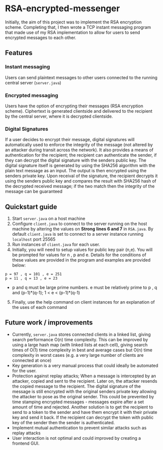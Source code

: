 # RSA-encrypted-messenger

Initially, the aim of this project was to implement the RSA encryption scheme. Completing that, I then wrote a TCP instant messaging program that made use of my RSA implementation to allow for users to send encrypted messages to each other.

## Features

### Instant messaging
Users can send plaintext messages to other users connected to the running central server (`server.java`)
### Encrypted messaging
Users have the option of encrypting their messages (RSA encryption scheme). Ciphertext is generated clientside
and delivered to the recipient by the central server, where it is decrypted clientside.
### Digital Signatures
If a user decides to encrypt their message, digital signatures will automatically used to enforce the integrity of the message (not altered by an attacker during transit across the network). It also provides a means of authentication for the recipient; the recipient can authenticate the sender, if they can decrypt the digital signature with the senders public key. The digital signature itself is generated by using the SHA256 algorithm with the plain text message as an input. The output is then encrypted using the senders private key. Upon receival of the signature, the recipient decrypts it using the senders public key and compares the result with SHA256 hash of the decrypted received message; if the two match then the integrity of the message can be guaranteed 

## Quickstart guide
1. Start `server.java` on a host machine
2. Configure `client.java` to connect to the server running on the host machine by altering the values on
**Strong** __lines 6 and 7__ in `RSA.java`. By default `client.java` is set to connect to a server instance running `localhost`
port 25565
3. Run instances of `client.java` for each user.
4. Initially, you will need to setup values for public key pair (n,e). You will be prompted for values for n , p and e. Details for the conditions of these values are provided in the program and examples are provided below:
```
p = 97 , q = 101 , e = 251
p = 11 , q = 13 , e = 23
```
*  p and q must be large prime numbers. e must be relatively prime to p , q and (p-1)\*(q-1); 1 < e < (p-1)\*(q-1)
5. Finally, use the help command on client instances for an explanation of the uses of each command

## Future work / improvements
* Currently, `server.java` stores connected clients in a linked list, giving search performance O(n) time complexity. This can be improved by using a large hash map (with linked lists at each cell), giving search times of O(1) time complexity in best and average cases but O(n) time complexity in worst cases (e.g. a very large number of clients are connected at once)
* Key generation is a very manual process that could ideally be automated for the user.
* Protection against replay attacks; When a message is intercepted by an attacker, copied and sent to the recipient. Later on, the attacker resends the copied message to the recipient. The digital signature of the message is still encrypted with the original senders private key allowing the attacker to pose as the original sender. This could be prevented by time stamping encrypted messages - messages expire after a set amount of time and rejected. Another solution is to get the recipient to send to a token to the sender and have them encrypt it with their private key and send it back. If the recipient can decrypt the token with public key of the sender then the sender is authenticated.
* Implement mutual authentication to prevent similar attacks such as replay attacks
* User interaction is not optimal and could improved by creating a frontend GUI.
